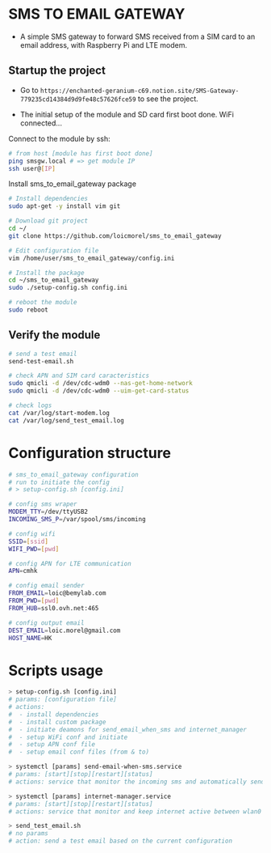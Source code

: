# SMS TO EMAIL GATEWAY
- A simple SMS gateway to forward SMS received from a SIM card to an email address, with Raspberry Pi and LTE modem.

## Startup the project

- Go to `https://enchanted-geranium-c69.notion.site/SMS-Gateway-779235cd14384d9d9fe48c57626fce59` to see the project.

- The initial setup of the module and SD card first boot done. WiFi connected...

Connect to the module by ssh:
```bash
# from host [module has first boot done]
ping smsgw.local # => get module IP
ssh user@[IP]
```

Install sms_to_email_gateway package
```bash
# Install dependencies
sudo apt-get -y install vim git

# Download git project
cd ~/
git clone https://github.com/loicmorel/sms_to_email_gateway

# Edit configuration file
vim /home/user/sms_to_email_gateway/config.ini

# Install the package
cd ~/sms_to_email_gateway
sudo ./setup-config.sh config.ini

# reboot the module
sudo reboot
```

## Verify the module

```bash
# send a test email
send-test-email.sh

# check APN and SIM card caracteristics
sudo qmicli -d /dev/cdc-wdm0 --nas-get-home-network
sudo qmicli -d /dev/cdc-wdm0 --uim-get-card-status

# check logs
cat /var/log/start-modem.log
cat /var/log/send_test_email.log
```

# Configuration structure

```bash
# sms_to_email_gateway configuration
# run to initiate the config
# > setup-config.sh [config.ini]

# config sms wraper
MODEM_TTY=/dev/ttyUSB2
INCOMING_SMS_P=/var/spool/sms/incoming

# config wifi
SSID=[ssid]
WIFI_PWD=[pwd]

# config APN for LTE communication
APN=cmhk

# config email sender
FROM_EMAIL=loic@bemylab.com
FROM_PWD=[pwd]
FROM_HUB=ssl0.ovh.net:465

# config output email
DEST_EMAIL=loic.morel@gmail.com
HOST_NAME=HK
```

# Scripts usage

```bash
> setup-config.sh [config.ini]
# params: [configuration file]
# actions:
#  - install dependencies
#  - install custom package
#  - initiate deamons for send_email_when_sms and internet_manager
#  - setup WiFi conf and initiate
#  - setup APN conf file
#  - setup email conf files (from & to)

> systemctl [params] send-email-when-sms.service
# params: [start][stop][restart][status]
# actions: service that monitor the incoming sms and automatically send an email

> systemctl [params] internet-manager.service
# params: [start][stop][restart][status]
# actions: service that monitor and keep internet active between wlan0 and wwan0

> send_test_email.sh
# no params
# action: send a test email based on the current configuration
```
